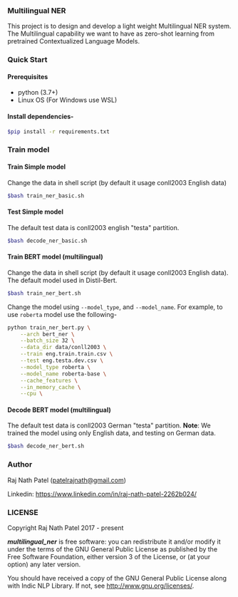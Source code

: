 ### Multilingual NER
This project is to design and develop a light weight 
Multilingual NER system. The Multilingual capability 
we want to have as zero-shot learning from pretrained 
Contextualized Language Models.

### Quick Start

#### Prerequisites

* python (3.7+)
* Linux OS (For Windows use WSL)

#### Install dependencies-

```bash
$pip install -r requirements.txt
```

### Train model
#### Train Simple model
Change the data in shell script 
(by default it usage conll2003 English data)
```bash
$bash train_ner_basic.sh
```

#### Test Simple model
The default test data is conll2003 english "testa" partition.
```bash
$bash decode_ner_basic.sh
```

#### Train BERT model (multilingual)
Change the data in shell script 
(by default it usage conll2003 English data). The default model 
used in Distil-Bert.
```bash
$bash train_ner_bert.sh
```

Change the model using `--model_type`, and `--model_name`. 
For example, to use `roberta` model use the following-
```bash
python train_ner_bert.py \
    --arch bert_ner \
    --batch_size 32 \
    --data_dir data/conll2003 \
    --train eng.train.train.csv \
    --test eng.testa.dev.csv \
    --model_type roberta \
    --model_name roberta-base \
    --cache_features \
    --in_memory_cache \
    --cpu \
```


#### Decode BERT model (multilingual)
The default test data is conll2003 German "testa" partition.
**Note**: We trained the model using only English data, and 
testing on German data. 

```bash
$bash decode_ner_bert.sh
```



### Author
Raj Nath Patel (patelrajnath@gmail.com)

Linkedin: https://www.linkedin.com/in/raj-nath-patel-2262b024/

### LICENSE
Copyright Raj Nath Patel 2017 - present

***multilingual_ner*** is free software: you can redistribute 
it and/or modify it under the terms of the GNU General Public 
License as published by the Free Software Foundation, either version 3 of the License, or (at your option) any later version.

You should have received a copy of the GNU General Public 
License along with Indic NLP Library. 
If not, see http://www.gnu.org/licenses/.